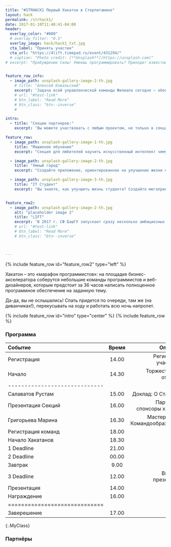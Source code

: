 ```yaml
---
title: "#STRHACK1 Первый Хакатон в Стерлитамаке"
layout: hack
permalink: /strhack1/
date: 2017-01-10T11:48:41-04:00
header:
  overlay_color: "#000"
  # overlay_filter: "0.5"
  overlay_image: hack/hack1_txt.jpg
  cta_label: "Принять участие"
  cta_url: "https://4lift.timepad.ru/event/431294/"
  # caption: "Photo credit: [**Unsplash**](https://unsplash.com)"
# excerpt: "Пробуждение Силы! Умеешь программировать? Приходи! известные гости и спикеры, нетворкинг, призы от партнеров и много интересного. "


feature_row_info:
  - image_path: unsplash-gallery-image-2-th.jpg
    # title: "Алексей Ковальский"
    excerpt: 'Задача всей управленческой команды Филиала сегодня – обогнать стремительно изменяющееся время, стать университетом будущего. Машинное обучение, робототехника, тренинговые технологии в обучении, облачная школа – все эти и многие другие проекты позволят превратить исторически самый сильный ВУЗ юга Башкортостана в центр притяжения талантливых амбициозных абитуриентов и выпускников.  '
    # url: "#test-link"
    # btn_label: "Read More"
    # btn_class: "btn--inverse"
    #

intro:
  - title: "Секции партнеров:"
    excerpt: 'Вы можете участвовать с любым проектом, не только в секциях партнеров.'

feature_row:
  - image_path: unsplash-gallery-image-1-th.jpg
    title: "Машинное обучение"
    excerpt: "Секция для любителей научить искусственный интеллект чему-нибудь новенькому"

  - image_path: unsplash-gallery-image-2-th.jpg
    title: "Умный город"
    excerpt: "Создайте приложение, ориентированное на улучшение жизни жителей вашего любимого города"

  - image_path: unsplash-gallery-image-3-th.jpg
    title: "IT Студент"
    excerpt: "Вы знаете, как улучшить жизнь студента? Создайте мегаприложение!"


feature_row2:
  - image_path: unsplash-gallery-image-2-th.jpg
    alt: "placeholder image 2"
    title: "LIFT"
    excerpt: 'В 2017 г. СФ БашГУ запускает сразу несколько амбициозных проектов, которые объединит под своим крылом созданный в начале года бизнес-акселератор LIFT. Одним из таких проектов станет первый на юге Башкортостана хакатон.'
    # url: "#test-link"
    # btn_label: "Read More"
    # btn_class: "btn--inverse"



---
```



{% include feature_row id="feature_row2" type="left" %}

Хакатон – это «марафон программистов»: на площадке бизнес-акселератора соберутся небольшие команды программистов и веб-дизайнеров, которым предстоит за 36 часов написать полноценное программное обеспечение на заданную тему.

Да-да, вы не ослышались! Спать придется по очереди, там же (на диванчиках!), перекусывать на ходу и работать всю ночь напролет.


{% include feature_row id="intro" type="center" %}
{% include feature_row %}


### Программа

| Событие | Время | Описание |
|:--------|:-------:|--------:|
| Регистрация   | 14.00   | Регистрация участников   |
| Начало   | 14.30   | Торжественное открытие   |
|-----------------------------|
| Салаватов Рустам   | 15.00   | Доклад: О Стартапах   |
| Презентация Секций   | 16.00   |  Партнеры и спонсоры хакатона  |
| Григорьева Марина   | 16.30   | Мастер-класс: Командообразование   |
| Регистрация команд   | 18.00   |    |
| Начало Хакатанов    | 18.30   |    |
| 1 Deadline   | 21.00   |    |
| 2 Deadline   | 00.00   |    |
| Завтрак   | 9.00   |    |
| 3 Deadline   | 12.00   |  Выгрузка презентаций  |
| Презентация   | 14.00   |    |
| Награждение   | 16.00   |    |
|=============================|
| Заверешение   | 17.00   |    |
{:.MyClass}

<!-- {: style="text-align: center;"} -->


### Партнёры
<!--
| Header1 | Header2 | Header3 |
|:--------|:-------:|--------:|
| cell1   | cell2   | cell3   |
| cell4   | cell5   | cell6   |
|=============================|
| Foot1   | Foot2   | Foot3   | -->
